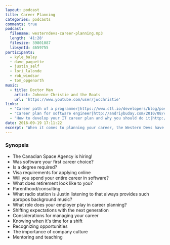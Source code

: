 ```yaml
---
layout: podcast
title: Career Planning
categories: podcasts
comments: true
podcast:
  filename: westerndevs-career-planning.mp3
  length: '41:28'
  filesize: 39801087
  libsynId: 4659755
participants:
  - kyle_baley
  - dave_paquette
  - justin_self
  - lori_lalonde
  - rob_windsor
  - tom_opgenorth
music:
  - title: Doctor Man
    artist: Johnnie Christie and the Boats
    url: 'https://www.youtube.com/user/jwcchristie'
links:
  - "Career path of a programmer|https://www.ctl.io/developers/blog/post/career-path-of-a-programmer/"
  - "Career plan for software engineer|http://andriybuday.com/2010/08/career-plan-for-software-engineer.html"
  - "How to develop your IT career plan and why you should do it|http://itmanagersinbox.com/1452/how-to-develop-your-it-career-plan-and-why-you-should-do-it/"
date: 2016-09-19 17:11:22
excerpt: "When it comes to planning your career, the Western Devs have it aaaaaaaall worked out. But when it comes to audio issues...sorry about that, westerners."
---
```


### Synopsis

* The Canadian Space Agency is hiring!
* Was software your first career choice?
* Is a degree required?
* Visa requirements for applying online
* Will you spend your entire career in software?
* What does retirement look like to you?
* Parenthood/consulting
* What radio station is Justin listening to that always provides such apropos background music?
* What role does your employer play in career planning?
* Shifting expectations with the next generation
* Considerations for managing your career
* Knowing when it's time for a shift
* Recognizing opportunities
* The importance of company culture
* Mentoring and teaching
